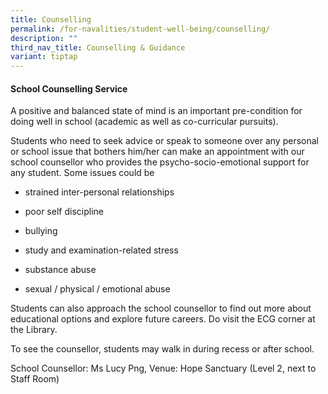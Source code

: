 ```yaml
---
title: Counselling
permalink: /for-navalities/student-well-being/counselling/
description: ""
third_nav_title: Counselling & Guidance
variant: tiptap
---
```

<h4><strong>School Counselling Service</strong></h4>
<p>A positive and balanced state of mind is an important pre-condition for
doing well in school (academic as well as co-curricular pursuits).</p>
<p>Students who need to seek advice or speak to someone over any personal
or school issue that bothers him/her can make an appointment with our school
counsellor who provides the psycho-socio-emotional support for any student.
Some issues could be</p>
<ul data-tight="true" class="tight">
<li>
<p>strained inter-personal relationships</p>
</li>
<li>
<p>poor self discipline</p>
</li>
<li>
<p>bullying</p>
</li>
<li>
<p>study and examination-related stress</p>
</li>
<li>
<p>substance abuse</p>
</li>
<li>
<p>sexual / physical / emotional abuse</p>
</li>
</ul>
<p>Students can also approach the school counsellor to find out more about
educational options and explore future careers. Do visit the ECG corner
at the Library.</p>
<p>To see the counsellor, students may walk in during recess or after school.</p>
<p>School Counsellor: Ms Lucy Png, Venue: Hope Sanctuary (Level 2, next to
Staff Room)&nbsp;</p>